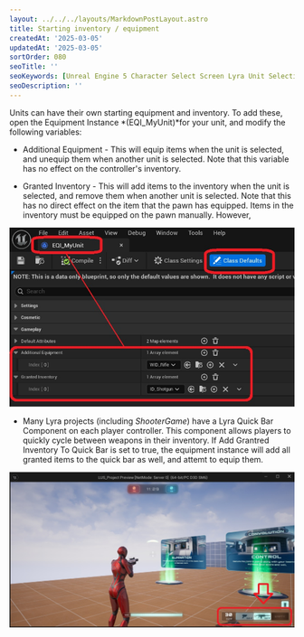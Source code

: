 ```yaml
---
layout: ../../../layouts/MarkdownPostLayout.astro
title: Starting inventory / equipment
createdAt: '2025-03-05'
updatedAt: '2025-03-05'
sortOrder: 080
seoTitle: ''
seoKeywords: [Unreal Engine 5 Character Select Screen Lyra Unit Selection]
seoDescription: ''
---
```


Units can have their own starting equipment and inventory. To add these, open the Equipment Instance *(<span class="object">EQI_MyUnit</span>)*for your unit, and modify the following variables:

* <span class="variable">Additional Equipment</span> - This will equip items when the unit is selected, and unequip them when another unit is selected. Note that this variable has no effect on the controller's inventory.

* <span class="variable">Granted Inventory</span> - This will add items to the inventory when the unit is selected, and remove them when another unit is selected. Note that this has no direct effect on the item that the pawn has equipped. Items in the inventory must be equipped on the pawn manually. However, 

![](../../../assets/lyra-unit-selection/additional-equipment.jpg)

* Many Lyra projects (including *ShooterGame*) have a <span class="object">Lyra Quick Bar Component</span> on each player controller. This component allows players to quickly cycle between weapons in their inventory. If <span class="variable">Add Grantred Inventory To Quick Bar</span> is set to true, the equipment instance will add all granted items to the quick bar as well, and attemt to equip them. 

![](../../../assets/lyra-unit-selection/quickbar.jpg)

